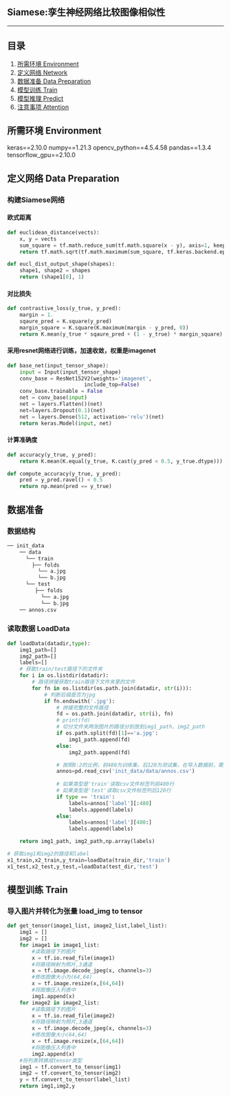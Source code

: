 ## Siamese:孪生神经网络比较图像相似性
---
## 目录
1. [所需环境 Environment](#所需环境)
2. [定义网络 Network](#定义网络)
3. [数据准备 Data Preparation](#数据准备)
4. [模型训练 Train](#模型训练)
5. [模型推理 Predict](#模型推理)
6. [注意事项 Attention](#注意事项)

## 所需环境 Environment
keras==2.10.0
numpy==1.21.3
opencv_python==4.5.4.58
pandas==1.3.4
tensorflow_gpu==2.10.0

## 定义网络 Data Preparation
### 构建Siamese网络
#### 欧式距离
```python
def euclidean_distance(vects):
    x, y = vects
    sum_square = tf.math.reduce_sum(tf.math.square(x - y), axis=1, keepdims=True)
    return tf.math.sqrt(tf.math.maximum(sum_square, tf.keras.backend.epsilon()))

def eucl_dist_output_shape(shapes):
    shape1, shape2 = shapes
    return (shape1[0], 1)
```
#### 对比损失
```python
def contrastive_loss(y_true, y_pred):
    margin = 1.
    sqaure_pred = K.square(y_pred)
    margin_square = K.square(K.maximum(margin - y_pred, 0))
    return K.mean(y_true * sqaure_pred + (1 - y_true) * margin_square)
```
#### 采用resnet网络进行训练，加速收敛，权重是imagenet
```python
def base_net(input_tensor_shape):
    input = Input(input_tensor_shape)
    conv_base = ResNet152V2(weights='imagenet',
                         include_top=False)
    conv_base.trainable = False
    net = conv_base(input)
    net = layers.Flatten()(net)
    net=layers.Dropout(0.1)(net)
    net = layers.Dense(512, activation='relu')(net)
    return keras.Model(input, net)
```
#### 计算准确度
```python
def accuracy(y_true, y_pred):
    return K.mean(K.equal(y_true, K.cast(y_pred < 0.5, y_true.dtype)))

def compute_accuracy(y_true, y_pred):
    pred = y_pred.ravel() < 0.5
    return np.mean(pred == y_true)
```
## 数据准备
### 数据结构 
```python
── init_data
    ── data
      └── train
        ├── folds
          └── a.jpg
          └── b.jpg
      └── test
         ├── folds
           └── a.jpg
           └── b.jpg
    ── annos.csv
```
### 读取数据 LoadData
```python
def loadData(datadir,type):
    img1_path=[]
    img2_path=[]
    labels=[]
    # 获取train/test路径下的文件夹
    for i in os.listdir(datadir):
        # 路径拼接获取train路径下文件夹里的文件
        for fn in os.listdir(os.path.join(datadir, str(i))):
            # 判断后缀是否为jpg
            if fn.endswith('.jpg'):
                # 拼接完整的文件路径
                fd = os.path.join(datadir, str(i), fn)
                # print(fd)
                # 切分文件夹两张图片的路径分别放到img1_path、img2_path
                if os.path.split(fd)[1]=='a.jpg':
                    img1_path.append(fd)
                else:
                    img2_path.append(fd)

                # 按照8:2的比例，前480为训练集，后120为测试集，在导入数据前，需要手动把数据放到对应的文件夹，参考数据结构
                annos=pd.read_csv('init_data/data/annos.csv')
                
                # 如果类型是'train'读取csv文件标签列前480行
                # 如果类型是'test'读取csv文件标签列后120行
                if type == 'train':
                    labels=annos['label'][:480]
                    labels.append(labels)
                else:
                    labels=annos['label'][480:]
                    labels.append(labels)

    return img1_path, img2_path,np.array(labels)

# 获取img1和img2的路径和label
x1_train,x2_train,y_train=loadData(train_dir,'train')
x1_test,x2_test,y_test,=loadData(test_dir,'test')
```
## 模型训练 Train
### 导入图片并转化为张量 load_img to tensor
```python
def get_tensor(image1_list, image2_list,label_list):
    img1 = []
    img2 = []
    for image1 in image1_list:
        #读取路径下的图片
        x = tf.io.read_file(image1)
        #将路径映射为照片,3通道
        x = tf.image.decode_jpeg(x, channels=3)
        #修改图像大小为(64,64)
        x = tf.image.resize(x,[64,64])
        #将图像压入列表中
        img1.append(x)
    for image2 in image2_list:
        #读取路径下的图片
        x = tf.io.read_file(image2)
        #将路径映射为照片,3通道
        x = tf.image.decode_jpeg(x, channels=3)
        #修改图像大小(64,64)
        x = tf.image.resize(x,[64,64])
        #将图像压入列表中
        img2.append(x)
    #将列表转换成tensor类型
    img1 = tf.convert_to_tensor(img1)
    img2 = tf.convert_to_tensor(img2)
    y = tf.convert_to_tensor(label_list)
    return img1,img2,y
```
